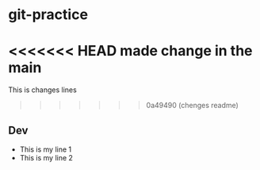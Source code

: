 # git-practice
<<<<<<< HEAD
made change in the main
=======
This is changes lines
>>>>>>> 0a49490 (chenges readme)

## Dev
- This is my line 1
- This is my line 2